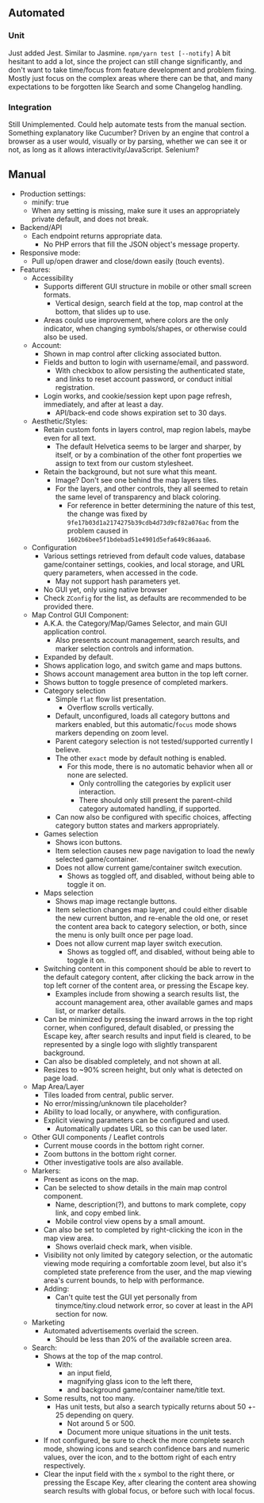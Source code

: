 ## Automated

### Unit

Just added Jest.  Similar to Jasmine.
`npm/yarn test [--notify]`
A bit hesitant to add a lot, since the project can still change significantly, and don't want to take time/focus from feature development and problem fixing.
Mostly just focus on the complex areas where there can be that, and many expectations to be forgotten like Search and some Changelog handling.

### Integration

Still Unimplemented.
Could help automate tests from the manual section.
Something explanatory like Cucumber?
Driven by an engine that control a browser as a user would, visually or by parsing, whether we can see it or not, as long as it allows interactivity/JavaScript.  Selenium?

## Manual
- Production settings:
  - minify: true
  - When any setting is missing, make sure it uses an appropriately private default, and does not break.
- Backend/API
  - Each endpoint returns appropriate data.
    - No PHP errors that fill the JSON object's message property.
- Responsive mode:
  - Pull up/open drawer and close/down easily (touch events).
- Features:
  * Accessibility
    - Supports different GUI structure in mobile or other small screen formats.
      - Vertical design, search field at the top, map control at the bottom, that slides up to use.
    - Areas could use improvement, where colors are the only indicator, when changing symbols/shapes, or otherwise could also be used.
  * Account:
    - Shown in map control after clicking associated button.
    - Fields and button to login with username/email, and password.
      - With checkbox to allow persisting the authenticated state,
      - and links to reset account password, or conduct initial registration.
    - Login works, and cookie/session kept upon page refresh, immediately, and after at least a day.
      - API/back-end code shows expiration set to 30 days.
  * Aesthetic/Styles:
    - Retain custom fonts in layers control, map region labels, maybe even for all text.
      - The default Helvetica seems to be larger and sharper, by itself, or by a combination of the other font properties we assign to text from our custom stylesheet.
    - Retain the background, but not sure what this meant.
      - Image? Don't see one behind the map layers tiles.
      - For the layers, and other controls, they all seemed to retain the same level of transparency and black coloring.
        - For reference in better determining the nature of this test, the change was fixed by `9fe17b03d1a2174275b39cdb4d73d9cf82a076ac` from the problem caused in `1602b6bee5f1bdebad51e4901d5efa649c86aaa6`.
  * Configuration
    - Various settings retrieved from default code values, database game/container settings, cookies, and local storage, and URL query parameters, when accessed in the code.
      - May not support hash parameters yet.
    - No GUI yet, only using native browser 
    - Check `ZConfig` for the list, as defaults are recommended to be provided there.
  * Map Control GUI Component:
    - A.K.A. the Category/Map/Games Selector, and main GUI application control.
      - Also presents account management, search results, and marker selection controls and information.
    - Expanded by default.
    - Shows application logo, and switch game and maps buttons.
    - Shows account management area button in the top left corner.
    - Shows button to toggle presence of completed markers.
    - Category selection
      - Simple `flat` flow list presentation.
        - Overflow scrolls vertically.
      - Default, unconfigured, loads all category buttons and markers enabled, but this automatic/`focus` mode shows markers depending on zoom level.
      - Parent category selection is not tested/supported currently I believe.
      - The other `exact` mode by default nothing is enabled.
        - For this mode, there is no automatic behavior when all or none are selected.
          - Only controlling the categories by explicit user interaction.
          - There should only still present the parent-child category automated handling, if supported.
      - Can now also be configured with specific choices, affecting category button states and markers appropriately.
    - Games selection
      - Shows icon buttons.
      - Item selection causes new page navigation to load the newly selected game/container.
      - Does not allow current game/container switch execution.
        - Shows as toggled off, and disabled, without being able to toggle it on.
    - Maps selection
      - Shows map image rectangle buttons.
      - Item selection changes map layer, and could either disable the new current button, and re-enable the old one, or reset the content area back to category selection, or both, since the menu is only built once per page load.
      - Does not allow current map layer switch execution.
        - Shows as toggled off, and disabled, without being able to toggle it on.
    - Switching content in this component should be able to revert to the default category content, after clicking the back arrow in the top left corner of the content area, or pressing the Escape key.
      - Examples include from showing a search results list, the account management area, other available games and maps list, or marker details.
    - Can be minimized by pressing the inward arrows in the top right corner, when configured, default disabled, or pressing the Escape key, after search results and input field is cleared, to be represented by a single logo with slightly transparent background.
    - Can also be disabled completely, and not shown at all.
    - Resizes to ~90% screen height, but only what is detected on page load.
  * Map Area/Layer
    - Tiles loaded from central, public server.
    - No error/missing/unknown tile placeholder?
    - Ability to load locally, or anywhere, with configuration.
    - Explicit viewing parameters can be configured and used.
      - Automatically updates URL so this can be used later.
  * Other GUI components / Leaflet controls
    - Current mouse coords in the bottom right corner.
    - Zoom buttons in the bottom right corner.
    - Other investigative tools are also available.
  * Markers:
    - Present as icons on the map.
    - Can be selected to show details in the main map control component.
      - Name, description(?), and buttons to mark complete, copy link, and copy embed link.
      - Mobile control view opens by a small amount.
    - Can also be set to completed by right-clicking the icon in the map view area.
      - Shows overlaid check mark, when visible.
    - Visibility not only limited by category selection, or the automatic viewing mode requiring a comfortable zoom level, but also it's completed state preference from the user, and the map viewing area's current bounds, to help with performance.
    - Adding:
      - Can't quite test the GUI yet personally from tinymce/tiny.cloud network error, so cover at least in the API section for now.
  * Marketing
    - Automated advertisements overlaid the screen.
      - Should be less than 20% of the available screen area.
  * Search:
    - Shows at the top of the map control.
      - With:
        - an input field,
        - magnifying glass icon to the left there,
        - and background game/container name/title text.
    - Some results, not too many.
      - Has unit tests, but also a search typically returns about 50 +- 25 depending on query.
        - Not around 5 or 500.
        - Document more unique situations in the unit tests.
    - If not configured, be sure to check the more complete search mode, showing icons and search confidence bars and numeric values, over the icon, and to the bottom right of each entry respectively.
    - Clear the input field with the `x` symbol to the right there, or pressing the Escape Key, after clearing the content area showing search results with global focus, or before such with local focus.
